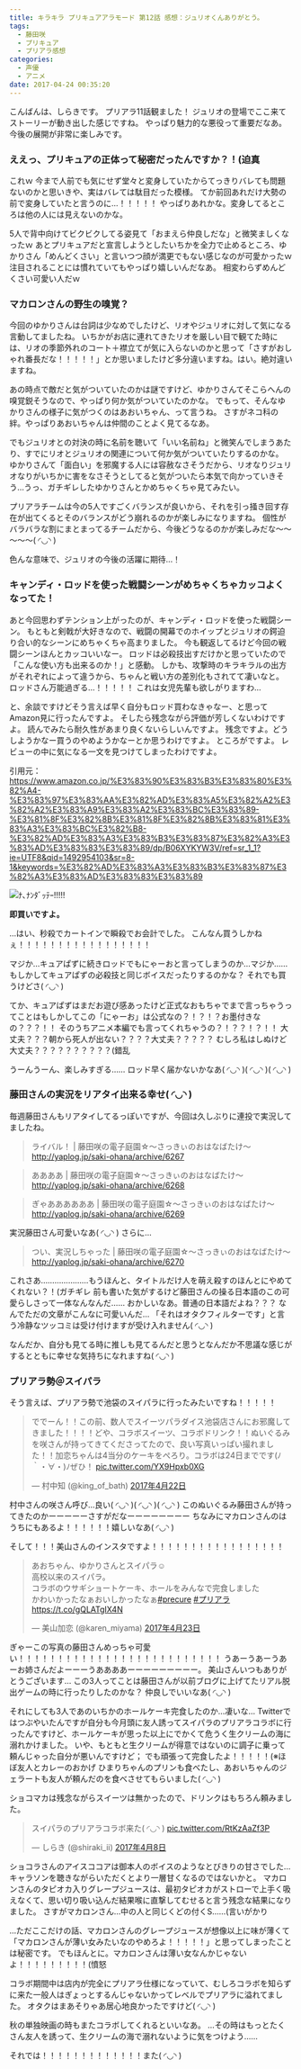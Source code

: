 ```yaml
---
title: キラキラ プリキュアアラモード 第12話 感想：ジュリオくんありがとう。
tags:
  - 藤田咲
  - プリキュア
  - プリアラ感想
categories:
  - 声優
  - アニメ
date: 2017-04-24 00:35:20
---
```


こんばんは、しらきです。
プリアラ11話観ました！
ジュリオの登場でここ来てストーリーが動き出した感じですね。
やっぱり魅力的な悪役って重要だなあ。今後の展開が非常に楽しみです。
<!-- more -->
### ええっ、プリキュアの正体って秘密だったんですか？！(迫真

これｗ
今まで人前でも気にせず堂々と変身していたからてっきりバレても問題ないのかと思いきや、実はバレては駄目だった模様。
てか前回あれだけ大勢の前で変身していたと言うのに…！！！！！
やっぱりあれかな。変身してるところは他の人には見えないのかな。

5人で背中向けてビクビクしてる姿見て「おまえら仲良しだな」と微笑ましくなったｗ
あとプリキュアだと宣言しようとしたいちかを全力で止めるところ、ゆかりさん「めんどくさい」と言いつつ顔が満更でもない感じなのが可愛かったｗ
注目されることには慣れていてもやっぱり嬉しいんだなあ。
相変わらずめんどくさい可愛い人だｗ

### マカロンさんの野生の嗅覚？

今回のゆかりさんは台詞は少なめでしたけど、リオやジュリオに対して気になる言動してましたね。
いちかがお店に連れてきたリオを厳しい目で観てた時には、リオの季節外れのコート＋襟立てが気に入らないのかと思って「さすがおしゃれ番長だな！！！！！」とか思いましたけど多分違いますね。はい。絶対違いますね。

あの時点で敵だと気がついていたのかは謎ですけど、ゆかりさんてそこらへんの嗅覚鋭そうなので、やっぱり何か気がついていたのかな。
でもって、そんなゆかりさんの様子に気がつくのはあおいちゃん、って言うね。
さすがネコ科の絆。やっぱりあおいちゃんは仲間のことよく見てるなあ。

でもジュリオとの対決の時に名前を聴いて「いい名前ね」と微笑んでしまうあたり、すでにリオとジュリオの関連について何か気がついていたりするのかな。
ゆかりさんて「面白い」を邪魔する人には容赦なさそうだから、リオなりジュリオなりがいちかに害をなさそうとしてると気がついたら本気で向かっていきそう…うっ、ガチギレしたゆかりさんとかめちゃくちゃ見てみたい。

プリアラチームは今の5人ですごくバランスが良いから、それを引っ掻き回す存在が出てくるとそのバランスがどう崩れるのかが楽しみになりますね。
個性がバラバラな割にまとまってるチームだから、今後どうなるのかが楽しみだな～～～～～( ◜◡◝ )

色んな意味で、ジュリオの今後の活躍に期待…！

### キャンディ・ロッドを使った戦闘シーンがめちゃくちゃカッコよくなってた！

あと今回思わずテンション上がったのが、キャンディ・ロッドを使った戦闘シーン。
もともと剣戟が大好きなので、戦闘の開幕でのホイップとジュリオの鍔迫り合い的なシーンにめちゃくちゃ高まりました。
今も観返してるけど今回の戦闘シーンほんとカッコいいなー。
ロッドは必殺技出すだけかと思っていたので「こんな使い方も出来るのか！」と感動。
しかも、攻撃時のキラキラルの出方がそれぞれによって違うから、ちゃんと戦い方の差別化もされてて凄いなと。
ロッドさん万能過ぎる…！！！！！
これは女児先輩も欲しがりますわ…

と、余談ですけどそう言えば早く自分もロッド買わなきゃなー、と思ってAmazon見に行ったんですよ。
そしたら残念ながら評価が芳しくないわけですよ。
読んでみたら耐久性があまり良くないらしいんですよ。
残念ですよ。どうしようかなー買うのやめようかなーとか思うわけですよ。
ところがですよ。
レビューの中に気になる一文を見つけてしまったわけですよ。

引用元：https://www.amazon.co.jp/%E3%83%90%E3%83%B3%E3%83%80%E3%82%A4-%E3%83%97%E3%83%AA%E3%82%AD%E3%83%A5%E3%82%A2%E3%82%A2%E3%83%A9%E3%83%A2%E3%83%BC%E3%83%89-%E3%81%8F%E3%82%8B%E3%81%8F%E3%82%8B%E3%83%81%E3%83%A3%E3%83%BC%E3%82%B8-%E3%82%AD%E3%83%A3%E3%83%B3%E3%83%87%E3%82%A3%E3%83%AD%E3%83%83%E3%83%89/dp/B06XYKYW3V/ref=sr_1_1?ie=UTF8&qid=1492954103&sr=8-1&keywords=%E3%82%AD%E3%83%A3%E3%83%B3%E3%83%87%E3%82%A3%E3%83%AD%E3%83%83%E3%83%89

![ﾅ､ﾅﾝﾀﾞｯﾃｰ!!!!!](/sblog/img/20170423_amazon.png)

**即買いですよ。**

…はい、秒殺でカートインで瞬殺でお会計でした。
こんなん買うしかねぇ！！！！！！！！！！！！！！！！！

マジか…キュアぱずに続きロッドでもにゃーおと言ってしまうのか…マジか……
もしかしてキュアぱずの必殺技と同じボイスだったりするのかな？
それでも買うけどさ( ◜◡◝ )

てか、キュアぱずはまだお遊び感あったけど正式なおもちゃでまで言っちゃうってことはもしかしてこの「にゃーお」は公式なの？！？！？お墨付きなの？？？！！
そのうちアニメ本編でも言ってくれちゃうの？！？？！？！！
大丈夫？？？朝から死人が出ない？？？？大丈夫？？？？？
むしろ私はしぬけど大丈夫？？？？？？？？？？(錯乱

うーんうーん、楽しみすぎる……
ロッド早く届かないかなあ( ◜◡◝ )( ◜◡◝ )( ◜◡◝ )

### 藤田さんの実況をリアタイ出来る幸せ( ◜◡◝ )

毎週藤田さんもリアタイしてるっぽいですが、今回は久しぶりに連投で実況してましたね。

> ライバル！ | 藤田咲の電子庭園☆～さっきぃのおはなばたけ～
> http://yaplog.jp/saki-ohana/archive/6267

> ああああ | 藤田咲の電子庭園☆～さっきぃのおはなばたけ～
> http://yaplog.jp/saki-ohana/archive/6268

> ぎゃああああああ | 藤田咲の電子庭園☆～さっきぃのおはなばたけ～
> http://yaplog.jp/saki-ohana/archive/6269

実況藤田さん可愛いなあ( ◜◡◝ )
さらに…

> つい、実況しちゃった | 藤田咲の電子庭園☆～さっきぃのおはなばたけ～
> http://yaplog.jp/saki-ohana/archive/6270

これさあ…………………もうほんと、タイトルだけ人を萌え殺すのほんとにやめてくれない？！(ガチギレ
前も書いた気がするけど藤田さんの操る日本語のこの可愛らしさって一体なんなんだ……
おかしいなあ。普通の日本語だよね？？？
なんでただの文章がこんなに可愛いんだ…
「それはオタクフィルターです」と言う冷静なツッコミは受け付けますが受け入れません( ◜◡◝ )

なんだか、自分も見てる時に推しも見てるんだと思うとなんだか不思議な感じがするとともに幸せな気持ちになれますね( ◜◡◝ )

### プリアラ勢＠スイパラ

そう言えば、プリアラ勢で池袋のスイパラに行ったみたいですね！！！！！

<blockquote class="twitter-tweet" data-lang="ja"><p lang="ja" dir="ltr">ででーん！！この前、数人でスイーツパラダイス池袋店さんにお邪魔してきました！！！！どや、コラボスイーツ、コラボドリンク！！ぬいぐるみを咲さんが持ってきてくださってたので、良い写真いっぱい撮れました！！加恋ちゃんは4当分のケーキをぺろり。コラボは24日までです(ﾉ｀・∀・)ﾉぜひ！ <a href="https://t.co/YX9Hpxb0XG">pic.twitter.com/YX9Hpxb0XG</a></p>&mdash; 村中知 (@king_of_bath) <a href="https://twitter.com/king_of_bath/status/855838436774690816">2017年4月22日</a></blockquote>
<script async src="//platform.twitter.com/widgets.js" charset="utf-8"></script>

村中さんの咲さん呼び…良い( ◜◡◝ )( ◜◡◝ )( ◜◡◝ )
このぬいぐるみ藤田さんが持ってきたのかーーーーーさすがだなーーーーーーーー
ちなみにマカロンさんのはうちにもあるよ！！！！！！嬉しいなあ( ◜◡◝ )

そして！！！美山さんのインスタですよ！！！！！！！！！！！！！！！！！

<blockquote class="twitter-tweet" data-lang="ja"><p lang="ja" dir="ltr">あおちゃん、ゆかりさんとスイパラ☺︎<br>高校以来のスイパラ。<br>コラボのウサギショートケーキ、ホールをみんなで完食しました<br>かわいかったなぁおいしかったなぁ<a href="https://twitter.com/hashtag/precure?src=hash">#precure</a> <a href="https://twitter.com/hashtag/%E3%83%97%E3%83%AA%E3%82%A2%E3%83%A9?src=hash">#プリアラ</a> <a href="https://t.co/gQLATgIX4N">https://t.co/gQLATgIX4N</a></p>&mdash; 美山加恋 (@karen_miyama) <a href="https://twitter.com/karen_miyama/status/855952816510205953">2017年4月23日</a></blockquote>
<script async src="//platform.twitter.com/widgets.js" charset="utf-8"></script>

ぎゃーこの写真の藤田さんめっちゃ可愛い！！！！！！！！！！！！！！！！！！！！！！！！！！
うあーうあーうあーお姉さんだよーーーうああああーーーーーーーーー。
美山さんいつもありがとうございます…
この3人ってことは藤田さんが以前ブログに上げてたリアル脱出ゲームの時に行ったりしたのかな？
仲良しでいいなあ( ◜◡◝ )

それにしても3人であのいちかのホールケーキ完食したのか…凄いな…
Twitterではつぶやいたんですが自分も今月頭に友人誘ってスイパラのプリアラコラボに行ったんですけど、ホールケーキが思った以上にでかくて危うく生クリームの海に溺れかけました。
いや、もともと生クリームが得意ではないのに調子に乗って頼んじゃった自分が悪いんですけど；
でも頑張って完食したよ！！！！！(※ほぼ友人とカレーのおかげ
ひまりちゃんのプリンも食べたし、あおいちゃんのジェラートも友人が頼んだのを食べさせてもらいました( ◜◡◝ )

ショコマカは残念ながらスイーツは無かったので、ドリンクはもちろん頼みました。

<blockquote class="twitter-tweet" data-lang="ja"><p lang="ja" dir="ltr">スイパラのプリアラコラボ来た( ◜◡◝ ) <a href="https://t.co/RtKzAaZf3P">pic.twitter.com/RtKzAaZf3P</a></p>&mdash; しらき (@shiraki_ii) <a href="https://twitter.com/shiraki_ii/status/850627658031300609">2017年4月8日</a></blockquote>
<script async src="//platform.twitter.com/widgets.js" charset="utf-8"></script>

ショコラさんのアイスココアは御本人のボイスのようなとびきりの甘さでした…キャラソンを聴きながらいただくとより一層甘くなるのではないかと。
マカロンさんのタピオカ入りグレープジュースは、最初タピオカがストローで上手く吸えなくて、思い切り吸い込んだ結果喉に直撃してむせると言う残念な結果になりました。
さすがマカロンさん…中の人と同じくどの付くS……(言いがかり

…ただここだけの話、マカロンさんのグレープジュースが想像以上に味が薄くて「マカロンさんが薄い女みたいなのやめろよ！！！！！」と思ってしまったことは秘密です。
でもほんとに。マカロンさんは薄い女なんかじゃないよ！！！！！！！！！(憤怒

コラボ期間中は店内が完全にプリアラ仕様になっていて、むしろコラボを知らずに来た一般人はぎょっとするんじゃないかってレベルでプリアラに溢れてました。
オタクはまあそりゃあ居心地良かったですけど( ◜◡◝ )

秋の単独映画の時もまたコラボしてくれるといいなあ。
…その時はもっとたくさん友人を誘って、生クリームの海で溺れないように気をつけよう……

それでは！！！！！！！！！！！！！また( ◜◡◝ )
